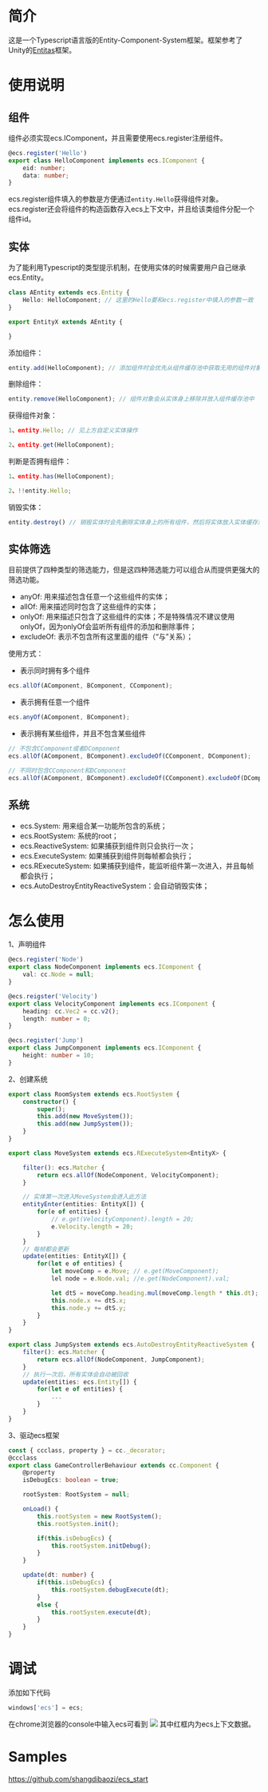 # 简介
这是一个Typescript语言版的Entity-Component-System框架。框架参考了Unity的[Entitas](https://github.com/sschmid/Entitas-CSharp)框架。

# 使用说明
## 组件
组件必须实现ecs.IComponent，并且需要使用ecs.register注册组件。
```TypeScript
@ecs.register('Hello')
export class HelloComponent implements ecs.IComponent {
    eid: number;
    data: number;
}
```
ecs.register组件填入的参数是方便通过```entity.Hello```获得组件对象。ecs.register还会将组件的构造函数存入ecs上下文中，并且给该类组件分配一个组件id。

## 实体
为了能利用Typescript的类型提示机制，在使用实体的时候需要用户自己继承ecs.Entity。
```TypeScript
class AEntity extends ecs.Entity {
    Hello: HelloComponent; // 这里的Hello要和ecs.register中填入的参数一致
}

export EntityX extends AEntity {

}
```

添加组件：
```TypeScript
entity.add(HelloComponent); // 添加组件时会优先从组件缓存池中获取无用的组件对象，如果没有才会新创建一个组件对象
```

删除组件：
```TypeScript
entity.remove(HelloComponent); // 组件对象会从实体身上移除并放入组件缓存池中
```

获得组件对象：
```TypeScript
1、entity.Hello; // 见上方自定义实体操作

2、entity.get(HelloComponent);
```

判断是否拥有组件：
```TypeScript
1、entity.has(HelloComponent);

2、!!entity.Hello;
```

销毁实体：
```TypeScript
entity.destroy() // 销毁实体时会先删除实体身上的所有组件，然后将实体放入实体缓存池中
```

## 实体筛选
目前提供了四种类型的筛选能力，但是这四种筛选能力可以组合从而提供更强大的筛选功能。
- anyOf: 用来描述包含任意一个这些组件的实体；
- allOf: 用来描述同时包含了这些组件的实体；
- onlyOf: 用来描述只包含了这些组件的实体；不是特殊情况不建议使用onlyOf，因为onlyOf会监听所有组件的添加和删除事件；
- excludeOf: 表示不包含所有这里面的组件（“与”关系）；

使用方式：

- 表示同时拥有多个组件
```TypeScript
ecs.allOf(AComponent, BComponent, CComponent);
```
- 表示拥有任意一个组件
```Typescript
ecs.anyOf(AComponent, BComponent);
```
- 表示拥有某些组件，并且不包含某些组件
```Typescript
// 不包含CComponent或者DComponent
ecs.allOf(AComponent, BComponent).excludeOf(CComponent, DComponent);

// 不同时包含CComponent和DComponent
ecs.allOf(AComponent, BComponent).excludeOf(CComponent).excludeOf(DComponent);
```

## 系统
- ecs.System: 用来组合某一功能所包含的系统；
- ecs.RootSystem: 系统的root；
- ecs.ReactiveSystem: 如果捕获到组件则只会执行一次；
- ecs.ExecuteSystem: 如果捕获到组件则每帧都会执行；
- ecs.RExecuteSystem: 如果捕获到组件，能监听组件第一次进入，并且每帧都会执行；
- ecs.AutoDestroyEntityReactiveSystem：会自动销毁实体；

# 怎么使用
1、声明组件
```TypeScript
@ecs.register('Node')
export class NodeComponent implements ecs.IComponent {
    val: cc.Node = null;
}

@ecs.reigster('Velocity')
export class VelocityComponent implements ecs.IComponent {
    heading: cc.Vec2 = cc.v2();
    length: number = 0;
}

@ecs.register('Jump')
export class JumpComponent implements ecs.IComponent {
    height: number = 10;
}
```

2、创建系统
```TypeScript
export class RoomSystem extends ecs.RootSystem {
    constructor() {
        super();
        this.add(new MoveSystem());
        this.add(new JumpSystem());
    }
}

export class MoveSystem extends ecs.RExecuteSystem<EntityX> {

    filter(): ecs.Matcher {
        return ecs.allOf(NodeComponent, VelocityComponent);
    }

    // 实体第一次进入MoveSystem会进入此方法
    entityEnter(entities: EntityX[]) {
        for(e of entities) {
            // e.get(VelocityComponent).length = 20;
            e.Velocity.length = 20;
        }
    }
    // 每帧都会更新
    update(entities: EntityX[]) {
        for(let e of entities) {
            let moveComp = e.Move; // e.get(MoveComponent);
            lel node = e.Node.val; //e.get(NodeComponent).val;

            let dtS = moveComp.heading.mul(moveComp.length * this.dt);
            this.node.x += dtS.x;
            this.node.y += dtS.y;
        }
    }
}

export class JumpSystem extends ecs.AutoDestroyEntityReactiveSystem {
    filter(): ecs.Matcher {
        return ecs.allOf(NodeComponent, JumpComponent);
    }
    // 执行一次后，所有实体会自动被回收
    update(entities: ecs.Entity[]) {
        for(let e of entities) {
            ...
        }
    }
}
```

3、驱动ecs框架
```TypeScript
const { ccclass, property } = cc._decorator;
@ccclass
export class GameControllerBehaviour extends cc.Component {
    @property
    isDebugEcs: boolean = true;

    rootSystem: RootSystem = null;

    onLoad() {
        this.rootSystem = new RootSystem();
        this.rootSystem.init();

        if(this.isDebugEcs) {
            this.rootSystem.initDebug();
        }
    }

    update(dt: number) {
        if(this.isDebugEcs) {
            this.rootSystem.debugExecute(dt);
        }
        else {
            this.rootSystem.execute(dt);
        }
    }
}

```

# 调试
添加如下代码
```TypeScript
windows['ecs'] = ecs;
```
在chrome浏览器的console中输入ecs可看到
![](./imgs/ecs_debug.png)
其中红框内为ecs上下文数据。


# Samples
https://github.com/shangdibaozi/ecs_start
